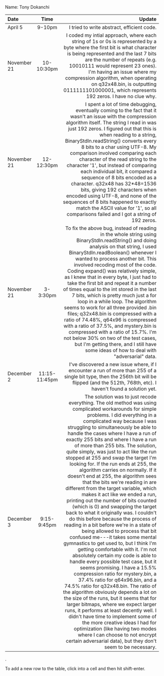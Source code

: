 Name: Tony Dokanchi

| Date        |     Time      |                                                                                                                                                                                                                                                                                                                                                                                                                                                                                                                                                                                                                                                                                                                                                                                                                                                                                                                                                                                                                                                                                                                                                                                                                                                                                                                                                                                                                                                                                                                                                                                                                                     Update |
|:------------|:-------------:|-------------------------------------------------------------------------------------------------------------------------------------------------------------------------------------------------------------------------------------------------------------------------------------------------------------------------------------------------------------------------------------------------------------------------------------------------------------------------------------------------------------------------------------------------------------------------------------------------------------------------------------------------------------------------------------------------------------------------------------------------------------------------------------------------------------------------------------------------------------------------------------------------------------------------------------------------------------------------------------------------------------------------------------------------------------------------------------------------------------------------------------------------------------------------------------------------------------------------------------------------------------------------------------------------------------------------------------------------------------------------------------------------------------------------------------------------------------------------------------------------------------------------------------------------------------------------------------------------------------------------------------------:|
| April 5     |    9-10pm     |                                                                                                                                                                                                                                                                                                                                                                                                                                                                                                                                                                                                                                                                                                                                                                                                                                                                                                                                                                                                                                                                                                                                                                                                                                                                                                                                                                                                                                                                                                                                                                                                 I tried to write abstract, efficient code. |
| November 21 |  10-10:30pm   |                                                                                                                                                                                                                                                                                                                                                                                                                                                                                                                                                                                                                                                                                                                                                                                                                                                                                                                                                                                                                                                                                                                                                                                                                                     I coded my intial approach, where each string of 1s or 0s is represented by a byte where the first bit is what character is being represented and the last 7 bits are the number of repeats (e.g. 10010111 would represent 23 ones). I'm having an issue where my compression algorithm, when operating on q32x48.bin, is outputting 0111111101000001, which represents 192 zeros. I have no clue why. |
| November 21 |  12-12:30pm   |                                                                                                                                                                                                                                                                                                                                                                                                                                                                                                                                                                                                                                                                                                                                                                                                                                                                                                            I spent a lot of time debugging, eventually coming to the fact that it wasn't an issue with the compression algorithm itself. The string I read in was just 192 zeros. I figured out that this is when reading to a string, BinaryStdIn.readString() converts every 8 bits to a char using UTF-8. My comparison involved comparing each character of the read string to the character '1', but instead of comparing each individual bit, it compared a sequence of 8 bits encoded as a character. q32x48 has 32*48=1536 bits, giving 192 characters when encoded using UTF-8, and none of the sequences of 8 bits happened to exactly match the ASCII value for '1', so all comparisons failed and I got a string of 192 zeros. |
| November 21 |   3-3:30pm    |                                                                                                                                                                                                                                                                                                                                                                                                                                                                                                                                                                                                                                                                                                                                                                                         To fix the above bug, instead of reading in the whole string using BinaryStdIn.readString() and doing analysis on that string, I used BinaryStdIn.readBoolean() whenever I wanted to process another bit. This involved recoding most of the code. Coding expand() was relatively simple, as I knew that in every byte, I just had to take the first bit and repeat it a number of times equal to the int stored in the last 7 bits, which is pretty much just a for loop in a while loop. The algorithm seems to work for all three provided .bin files; q32x48.bin is compressed with a ratio of 74.48%, q64x96 is compressed with a ratio of 37.5%, and mystery.bin is compressed with a ratio of 15.7%. I'm not below 30% on two of the test cases, but I'm getting there, and I still have some ideas of how to deal with "adversarial" data. |
| December 2  | 11:15-11:45pm |                                                                                                                                                                                                                                                                                                                                                                                                                                                                                                                                                                                                                                                                                                                                                                                                                                                                                                                                                                                                                                                                                                                                                                                                                                                                                                                                                                                                                                             I've discovered a new issue where, if I encounter a run of more than 255 of a single bit type, then the 256th bit will be flipped (and the 512th, 768th, etc). I haven't found a solution yet. |
| December 3  |  9:15-9:45pm  | The solution was to just recode everything. The old method was using complicated workarounds for simple problems. I did everything in a complicated way because I was struggling to simultaneously be able to handle the cases where I have a run of exactly 255 bits and where I have a run of more than 255 bits. The solution, quite simply, was just to act like the run stopped at 255 and swap the target I'm looking for. If the run ends at 255, the algorithm carries on normally. If it doesn't end at 255, the algorithm sees that the bits we're reading in are different from the target variable, which makes it act like we ended a run, printing out the number of bits counted (which is 0) and swapping the target back to what it originally was. I couldn't do this before because the process of reading in a bit before we're in a state of being allowed to process that bit confused me---it takes some mental gymnastics to get used to, but I think I'm getting comfortable with it. I'm not absolutely certain my code is able to handle every possible test case, but it seems promising. I have a 15.5% compression ratio for mystery.bin, a 37.4% ratio for q64x96.bin, and a 74.5% ratio for q32x48.bin. The ratio of the algorithm obviously depends a lot on the size of the runs, but it seems that for larger bitmaps, where we expect larger runs, it performs at least decently well. I didn't have time to implement some of the more creative ideas I had for optimization (like having two modes where I can choose to not encrypt certain adversarial data), but they don't seem to be necessary. |
.

To add a new row to the table, click into a cell and then hit shift-enter.